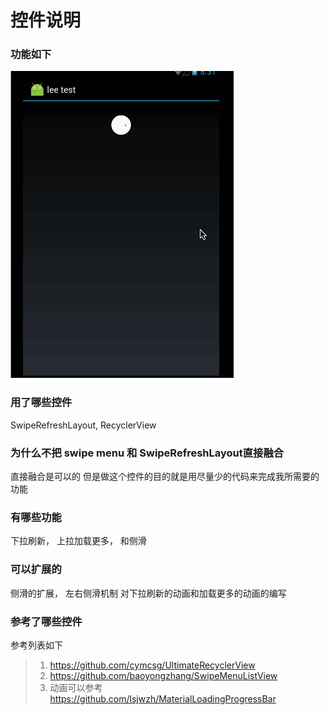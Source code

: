 控件说明
==============
### 功能如下
![Alt text](sample.gif)

### 用了哪些控件
SwipeRefreshLayout, RecyclerView

### 为什么不把 swipe menu 和 SwipeRefreshLayout直接融合
直接融合是可以的
但是做这个控件的目的就是用尽量少的代码来完成我所需要的功能

### 有哪些功能
下拉刷新， 上拉加载更多， 和侧滑

### 可以扩展的
侧滑的扩展， 左右侧滑机制
对下拉刷新的动画和加载更多的动画的编写

### 参考了哪些控件
参考列表如下
> 1. https://github.com/cymcsg/UltimateRecyclerView
> 2. https://github.com/baoyongzhang/SwipeMenuListView
> 3. 动画可以参考 https://github.com/lsjwzh/MaterialLoadingProgressBar

